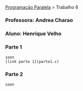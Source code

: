[Programação Paralela](https://github.com/AndreaInfUFSM/elc139-2019a) > Trabalho 6


### Professora: Andrea Charao
### Aluno: Henrique Velho

### Parte 1

	soon
	[link parte 1](parte1.c)


### Parte 2

	soon